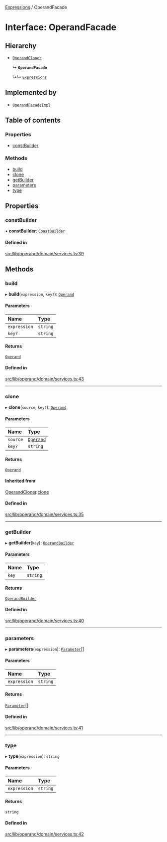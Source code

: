 [Expressions](../README.md) / OperandFacade

# Interface: OperandFacade

## Hierarchy

- [`OperandCloner`](OperandCloner.md)

  ↳ **`OperandFacade`**

  ↳↳ [`Expressions`](Expressions.md)

## Implemented by

- [`OperandFacadeImpl`](../classes/OperandFacadeImpl.md)

## Table of contents

### Properties

- [constBuilder](OperandFacade.md#constbuilder)

### Methods

- [build](OperandFacade.md#build)
- [clone](OperandFacade.md#clone)
- [getBuilder](OperandFacade.md#getbuilder)
- [parameters](OperandFacade.md#parameters)
- [type](OperandFacade.md#type)

## Properties

### constBuilder

• **constBuilder**: [`ConstBuilder`](ConstBuilder.md)

#### Defined in

[src/lib/operand/domain/services.ts:39](https://github.com/FlavioLionelRita/3xpr/blob/ec38cc3/src/lib/operand/domain/services.ts#L39)

## Methods

### build

▸ **build**(`expression`, `key?`): [`Operand`](../classes/Operand.md)

#### Parameters

| Name | Type |
| :------ | :------ |
| `expression` | `string` |
| `key?` | `string` |

#### Returns

[`Operand`](../classes/Operand.md)

#### Defined in

[src/lib/operand/domain/services.ts:43](https://github.com/FlavioLionelRita/3xpr/blob/ec38cc3/src/lib/operand/domain/services.ts#L43)

___

### clone

▸ **clone**(`source`, `key?`): [`Operand`](../classes/Operand.md)

#### Parameters

| Name | Type |
| :------ | :------ |
| `source` | [`Operand`](../classes/Operand.md) |
| `key?` | `string` |

#### Returns

[`Operand`](../classes/Operand.md)

#### Inherited from

[OperandCloner](OperandCloner.md).[clone](OperandCloner.md#clone)

#### Defined in

[src/lib/operand/domain/services.ts:35](https://github.com/FlavioLionelRita/3xpr/blob/ec38cc3/src/lib/operand/domain/services.ts#L35)

___

### getBuilder

▸ **getBuilder**(`key`): [`OperandBuilder`](OperandBuilder.md)

#### Parameters

| Name | Type |
| :------ | :------ |
| `key` | `string` |

#### Returns

[`OperandBuilder`](OperandBuilder.md)

#### Defined in

[src/lib/operand/domain/services.ts:40](https://github.com/FlavioLionelRita/3xpr/blob/ec38cc3/src/lib/operand/domain/services.ts#L40)

___

### parameters

▸ **parameters**(`expression`): [`Parameter`](Parameter.md)[]

#### Parameters

| Name | Type |
| :------ | :------ |
| `expression` | `string` |

#### Returns

[`Parameter`](Parameter.md)[]

#### Defined in

[src/lib/operand/domain/services.ts:41](https://github.com/FlavioLionelRita/3xpr/blob/ec38cc3/src/lib/operand/domain/services.ts#L41)

___

### type

▸ **type**(`expression`): `string`

#### Parameters

| Name | Type |
| :------ | :------ |
| `expression` | `string` |

#### Returns

`string`

#### Defined in

[src/lib/operand/domain/services.ts:42](https://github.com/FlavioLionelRita/3xpr/blob/ec38cc3/src/lib/operand/domain/services.ts#L42)
